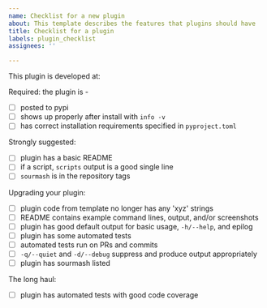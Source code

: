 ```yaml
---
name: Checklist for a new plugin
about: This template describes the features that plugins should have
title: Checklist for a plugin
labels: plugin_checklist
assignees: ''

---
```


This plugin is developed at: 

Required: the plugin is -

- [ ] posted to pypi
- [ ] shows up properly after install with `info -v`
- [ ] has correct installation requirements specified in `pyproject.toml`

Strongly suggested:

- [ ] plugin has a basic README
- [ ] if a script, `scripts` output is a good single line
- [ ] `sourmash` is in the repository tags

Upgrading your plugin:

- [ ] plugin code from template no longer has any 'xyz' strings
- [ ] README contains example command lines, output, and/or screenshots
- [ ] plugin has good default output for basic usage, `-h/--help`, and epilog
- [ ] plugin has some automated tests
- [ ] automated tests run on PRs and commits
- [ ] `-q/--quiet` and `-d/--debug` suppress and produce output appropriately
- [ ] plugin has sourmash listed 

The long haul:

- [ ] plugin has automated tests with good code coverage
